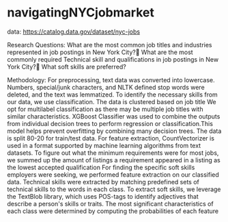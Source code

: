 # navigatingNYCjobmarket
data: https://catalog.data.gov/dataset/nyc-jobs

Research Questions:
What are the most common job titles and industries represented in job postings in New York City?
What are the most commonly required Technical skill and qualifications in job postings in New York City?
What soft skills are preferred?

Methodology:
For preprocessing, text data was converted into lowercase. Numbers, special/junk characters, and NLTK defined stop words were deleted, and the text was lemmatized.
To identify the necessary skills from our data, we use classification. 
The data is clustered based on job title 
We opt for multilabel classification as there may be multiple job titles with similar characteristics. 
XGBoost Classifier was used to combine the outputs from individual decision trees to perform regression or classification.This model helps prevent overfitting by combining many decision trees. 
The data is split 80-20 for train/test data. For feature extraction, CountVectorizer is used in a format supported by machine learning algorithms from text datasets.
To figure out what the minimum requirements were for most jobs, we summed up the amount of listings a requirement appeared in a listing as the lowest accepted qualification
For finding the specific soft skills employers were seeking, we performed feature extraction on our classified data.
Technical skills were extracted by matching predefined sets of technical skills to the words in each class. 
To extract soft skills, we leverage the TextBlob library, which uses POS-tags to identify adjectives that describe a person's skills or traits.
The most significant characteristics of each class were determined by computing the probabilities of each feature 
